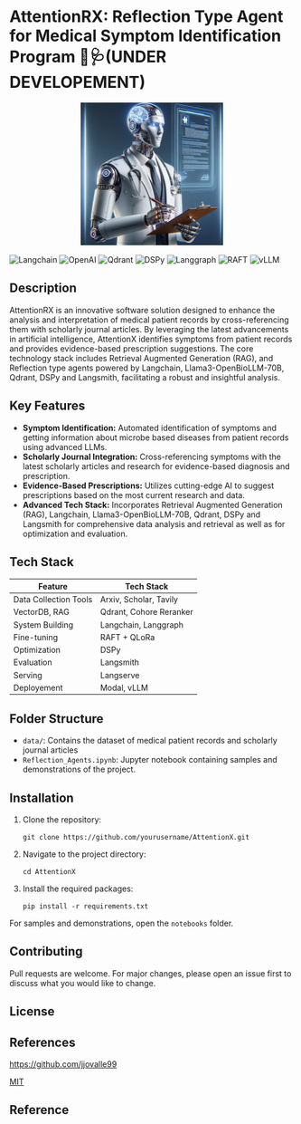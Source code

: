 # AttentionRX: Reflection Type Agent for Medical Symptom Identification Program 💊🩺(UNDER DEVELOPEMENT)
</p>
<p align="center">
  <img src="assets/attentionrx.webp" width="50%" height="50%">
</p>

![Langchain](https://img.shields.io/badge/-Langchain-000?&logo=Langchain)
![OpenAI](https://img.shields.io/badge/-OpenAI-000?&logo=Data)
![Qdrant](https://img.shields.io/badge/-Qdrant-000?&logo=ArtificialIntelligence)
![DSPy](https://img.shields.io/badge/-DSPy-000?&logo=Database)
![Langgraph](https://img.shields.io/badge/-Langgraph-000?&logo=Database)
![RAFT](https://img.shields.io/badge/-RAFT-000?&logo=Database)
![vLLM](https://img.shields.io/badge/-vLLM-000?&logo=Database)

## Description

AttentionRX is an innovative software solution designed to enhance the analysis and interpretation of medical patient records by cross-referencing them with scholarly journal articles. By leveraging the latest advancements in artificial intelligence, AttentionX identifies symptoms from patient records and provides evidence-based prescription suggestions. The core technology stack includes Retrieval Augmented Generation (RAG), and Reflection type agents powered by Langchain, 
Llama3-OpenBioLLM-70B, Qdrant, DSPy and Langsmith, facilitating a robust and insightful analysis.

## Key Features

- **Symptom Identification:** Automated identification of symptoms and getting information about microbe based diseases from patient records using advanced LLMs.
- **Scholarly Journal Integration:** Cross-referencing symptoms with the latest scholarly articles and research for evidence-based diagnosis and prescription.
- **Evidence-Based Prescriptions:** Utilizes cutting-edge AI to suggest prescriptions based on the most current research and data.
- **Advanced Tech Stack:** Incorporates Retrieval Augmented Generation (RAG), Langchain, Llama3-OpenBioLLM-70B, Qdrant, DSPy and Langsmith for comprehensive data analysis and retrieval as well as for optimization and evaluation.

## Tech Stack

| Feature  | Tech Stack |
| -------------------------- | -------------------------- |
| Data Collection Tools          | Arxiv, Scholar, Tavily         |
| VectorDB, RAG  | Qdrant, Cohore Reranker  |
| System Building  | Langchain, Langgraph  |
| Fine-tuning  | RAFT + QLoRa  |
| Optimization  | DSPy  |
| Evaluation  | Langsmith  |
| Serving  | Langserve  |
| Deployement  | Modal, vLLM  |

## Folder Structure

- `data/`: Contains the dataset of medical patient records and scholarly journal articles
- `Reflection_Agents.ipynb`: Jupyter notebook containing samples and demonstrations of the project.

## Installation

1. Clone the repository:
   ```
   git clone https://github.com/yourusername/AttentionX.git
   ```
2. Navigate to the project directory:
   ```
   cd AttentionX
   ```
3. Install the required packages:
   ```
   pip install -r requirements.txt
   ```


For samples and demonstrations, open the `notebooks` folder.

## Contributing

Pull requests are welcome. For major changes, please open an issue first to discuss what you would like to change.

## License

## References

https://github.com/jjovalle99

[MIT](https://choosealicense.com/licenses/mit/)

## Reference

